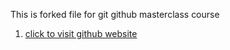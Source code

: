 This is forked file for git github masterclass course

1. [click to visit github website](github.com)
